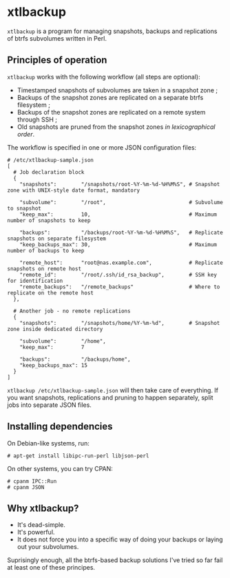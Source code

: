 # xtlbackup

`xtlbackup` is a program for managing snapshots, backups and replications of btrfs subvolumes written in Perl.

## Principles of operation

`xtlbackup` works with the following workflow (all steps are optional):
* Timestamped snapshots of subvolumes are taken in a snapshot zone ;
* Backups of the snapshot zones are replicated on a separate btrfs filesystem ;
* Backups of the snapshot zones are replicated on a remote system through SSH ;
* Old snapshots are pruned from the snapshot zones _in lexicographical order_.

The workflow is specified in one or more JSON configuration files:

```
# /etc/xtlbackup-sample.json
[
  # Job declaration block
  {
    "snapshots":        "/snapshots/root-%Y-%m-%d-%H%M%S", # Snapshot zone with UNIX-style date format, mandatory

    "subvolume":        "/root",                           # Subvolume to snapshot
    "keep_max":         10,                                # Maximum number of snapshots to keep

    "backups":          "/backups/root-%Y-%m-%d-%H%M%S",   # Replicate snapshots on separate filesystem
    "keep_backups_max": 30,                                # Maximum number of backups to keep

    "remote_host":      "root@nas.example.com",            # Replicate snapshots on remote host
    "remote_id":        "/root/.ssh/id_rsa_backup",        # SSH key for identification
    "remote_backups":   "/remote_backups"                  # Where to replicate on the remote host
  },

  # Another job - no remote replications
  {
    "snapshots":        "/snapshots/home/%Y-%m-%d",        # Snapshot zone inside dedicated directory

    "subvolume":        "/home",
    "keep_max":         7

    "backups":          "/backups/home",
    "keep_backups_max": 15
  }
]
```

`xtlbackup /etc/xtlbackup-sample.json` will then take care of everything. If you want snapshots, replications and pruning to happen separately, split jobs into separate JSON files.

## Installing dependencies

On Debian-like systems, run:

`# apt-get install libipc-run-perl libjson-perl`

On other systems, you can try CPAN:

```
# cpanm IPC::Run
# cpanm JSON
```

## Why xtlbackup?

* It's dead-simple.
* It's powerful.
* It does not force you into a specific way of doing your backups or laying out your subvolumes.

Suprisingly enough, all the btrfs-based backup solutions I've tried so far fail at least one of these principes.

